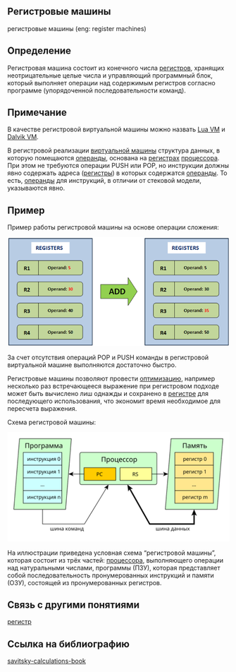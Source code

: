 ## Регистровые машины
регистровые машины (eng: register machines) 

## Определение
Регистровая машина состоит из конечного числа [регистров](register.md), хранящих неотрицательные целые числа и управляющий программный блок, который выполняет операции над содержимым регистров согласно программе (упорядоченной последовательности команд).
## Примечание
В качестве регистровой виртуальной машины можно назвать [Lua VM](liaVM.md) 
и [Dalvik VM](dalvik.md).

В регистровой реализации [виртуальной машины](virtual%20machines.md) структура данных, в которую помещаются [операнды](operand.md), основана на [регистрах](register.md) [процессора](processor.md). При этом не требуются операции PUSH или POP, но инструкции должны явно содержать адреса ([регистры](register.md)) в которых содержатся [операнды](operand.md). То есть, [операнды](operand.md) для инструкций, в отличии от стековой модели, указываются явно. 

## Пример
Пример работы регистровой машины на основе операции сложения:

![register_add](../images/registeradd.png)

За счет отсутствия операций POP и PUSH команды в регистровой виртуальной машине выполняются достаточно быстро.

Регистровые машины позволяют провести [оптимизацию](code%20optimization.md), например несколько раз встречающееся выражение при регистровом подходе может быть вычислено лиш однажды и сохранено в [регистре](register.md) для последующего использования, что экономит время необходимое для пересчета выражения.

Схема регистровой машины:

![register machine](../images/register_machine.svg)

На иллюстрации приведена условная схема “регистровой машины”, которая состоит из трёх частей: [процессора](processor.md), выполняющего операции над натуральными числами, программы (ПЗУ), которая представляет собой последовательность пронумерованных инструкций и памяти (ОЗУ), состоящей из пронумерованных регистров.

## Cвязь с другими понятиями 
[регистр](register.md)
## Cсылка на библиографию
[savitsky-calculations-book](../bibliography/savitsky-calculations-book.md)
